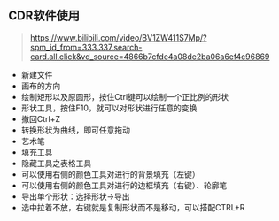 ## CDR软件使用

> https://www.bilibili.com/video/BV1ZW411S7Mp/?spm_id_from=333.337.search-card.all.click&vd_source=4866b7cfde4a08de2ba06a6ef4c96869

- 新建文件
- 画布的方向
- 绘制矩形以及原圆形，按住Ctrl键可以绘制一个正比例的形状
- 形状工具，按住F10，就可以对形状进行任意的变换
- 撤回Ctrl+Z
- 转换形状为曲线，即可任意拖动
- 艺术笔
- 填充工具
- 隐藏工具之表格工具
- 可以使用右侧的颜色工具对进行的背景填充（左键）
- 可以使用右侧的颜色工具对进行的边框填充（右键）、轮廓笔
- 导出单个形状：选择形状->导出
- 选中拉着不放，右键就是复制形状而不是移动，可以搭配CTRL+R